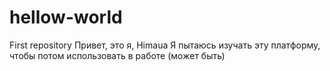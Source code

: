 # hellow-world
First repository
Привет, это я, Himaua
Я пытаюсь изучать эту платформу, чтобы потом использовать в работе (может быть)
